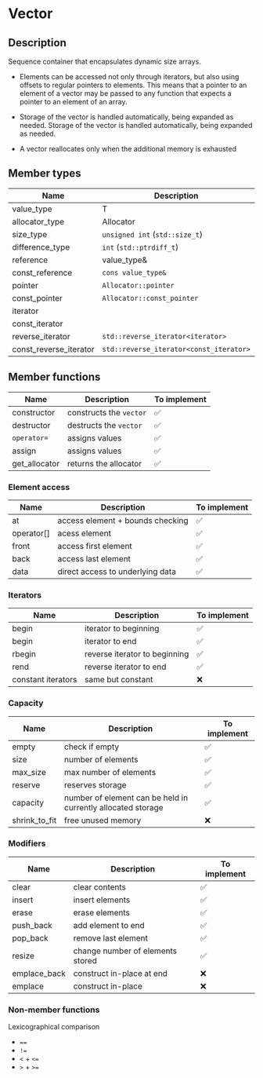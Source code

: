 # Vector

## Description

Sequence container that encapsulates dynamic size arrays.

- Elements can be accessed not only through iterators, but also using offsets to regular pointers to elements. This means that a pointer to an element of a vector may be passed to any function that expects a pointer to an element of an array.

- Storage of the vector is handled automatically, being expanded as needed. Storage of the vector is handled automatically, being expanded as needed.

- A vector reallocates only when the additional memory is exhausted

## Member types

| Name                   | Description                             | Public |
| ---------------------- | --------------------------------------- | ------ |
| value_type             | T                                       | ✅     |
| allocator_type         | Allocator                               | ✅     |
| size_type              | `unsigned int` (`std::size_t`)          | ✅     |
| difference_type        | `int` (`std::ptrdiff_t`)                | ✅     |
| reference              | value_type&                             | ✅     |
| const_reference        | `cons value_type&`                      | ✅     |
| pointer                | `Allocator::pointer`                    | ✅     |
| const_pointer          | `Allocator::const_pointer`              | ✅     |
| iterator               |                                         | ✅     |
| const_iterator         |                                         | ✅     |
| reverse_iterator       | `std::reverse_iterator<iterator>`       | ✅     |
| const_reverse_iterator | `std::reverse_iterator<const_iterator>` | ✅     |

## Member functions

| Name          | Description             | To implement |
| ------------- | ----------------------- | ------------ |
| constructor   | constructs the `vector` | ✅           |
| destructor    | destructs the `vector`  | ✅           |
| `operator=`   | assigns values          | ✅           |
| assign        | assigns values          | ✅           |
| get_allocator | returns the allocator   | ✅           |

### Element access

| Name       | Description                      | To implement |
| ---------- | -------------------------------- | ------------ |
| at         | access element + bounds checking | ✅           |
| operator[] | acess element                    | ✅           |
| front      | access first element             | ✅           |
| back       | access last element              | ✅           |
| data       | direct access to underlying data | ✅           |

### Iterators

| Name               | Description                   | To implement |
| ------------------ | ----------------------------- | ------------ |
| begin              | iterator to beginning         | ✅           |
| begin              | iterator to end               | ✅           |
| rbegin             | reverse iterator to beginning | ✅           |
| rend               | reverse iterator to end       | ✅           |
| constant iterators | same but constant             | ❌           |

### Capacity

| Name          | Description                                                  | To implement |
| ------------- | ------------------------------------------------------------ | ------------ |
| empty         | check if empty                                               | ✅           |
| size          | number of elements                                           | ✅           |
| max_size      | max number of elements                                       | ✅           |
| reserve       | reserves storage                                             | ✅           |
| capacity      | number of element can be held in currently allocated storage | ✅           |
| shrink_to_fit | free unused memory                                           | ❌           |

### Modifiers

| Name         | Description                      | To implement |
| ------------ | -------------------------------- | ------------ |
| clear        | clear contents                   | ✅           |
| insert       | insert elements                  | ✅           |
| erase        | erase elements                   | ✅           |
| push_back    | add element to end               | ✅           |
| pop_back     | remove last element              | ✅           |
| resize       | change number of elements stored | ✅           |
| emplace_back | construct in-place at end        | ❌           |
| emplace      | construct in-place               | ❌           |

### Non-member functions

Lexicographical comparison

- `==`
- `!=`
- `<` + `<=`
- `>` + `>=`
